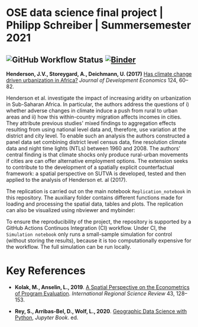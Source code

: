 # OSE data science final project | Philipp Schreiber | Summersemester 2021

![GitHub Workflow Status](https://img.shields.io/github/workflow/status/pcschreiber1/Henderson_2017_Replication/Continuous%20Integration?logo=Github)
[![Binder](https://mybinder.org/badge_logo.svg)](https://mybinder.org/v2/gh/pcschreiber1/Henderson_2017_Replication/HEAD)
---

**Henderson, J.V., Storeygard, A., Deichmann, U. (2017)** [Has climate change driven urbanization in Africa?](https://doi.org/10.1016/j.jdeveco.2016.09.001) *Journal of Development Economics* 124, 60–82.

Henderson et al. investigate the impact of increasing aridity on urbanization in Sub-Saharan Africa. In particular, the authors address the questions of i) whether adverse changes in climate induce a push from rural to urban areas and ii) how this within-country migration affects incomes in cities. They attribute previous studies' mixed findings to aggregation effects resulting from using national level data and, therefore, use variation at the district and city level. To enable such an analysis the authors constructed a panel data set combining district level census data, fine resolution climate data and night time lights (NTLs) between 1960 and 2008. The authors' central finding is that climate shocks only produce rural-urban movements if cities are can offer alternative employment options. The extension seeks to contribute to the development of a spatially explicit counterfactual framework: a spatial perspective on SUTVA is developed, tested and then applied to the analysis of Henderson et. al (2017).

The replication is carried out on the main notebook `Replication_notebook` in this repository. The auxiliary folder contains different functions made for loading and processing the spatial data, tables and plots. The replication can also be visualized using nbviewer and mybinder:

To ensure the reproducibility of the project, the repository is supported by a GitHub Actions Continuos Integration (CI) workflow. Under CI, the `Simulation notebook` only runs a small-sample simulation for control (without storing the results), because it is too computationally expensive for the workflow. The full simulation can be run locally.

# Key References

* **Kolak, M., Anselin, L., 2019**. [A Spatial Perspective on the Econometrics of Program Evaluation](https://doi.org/10.1177/0160017619869781). *International Regional Science Review* 43, 128–153.

* **Rey, S., Arribas-Bel, D., Wolf, L., 2020**. [Geographic Data Science with Python](https://geographicdata.science/book/intro.html), *Jupyter Book*. ed.
